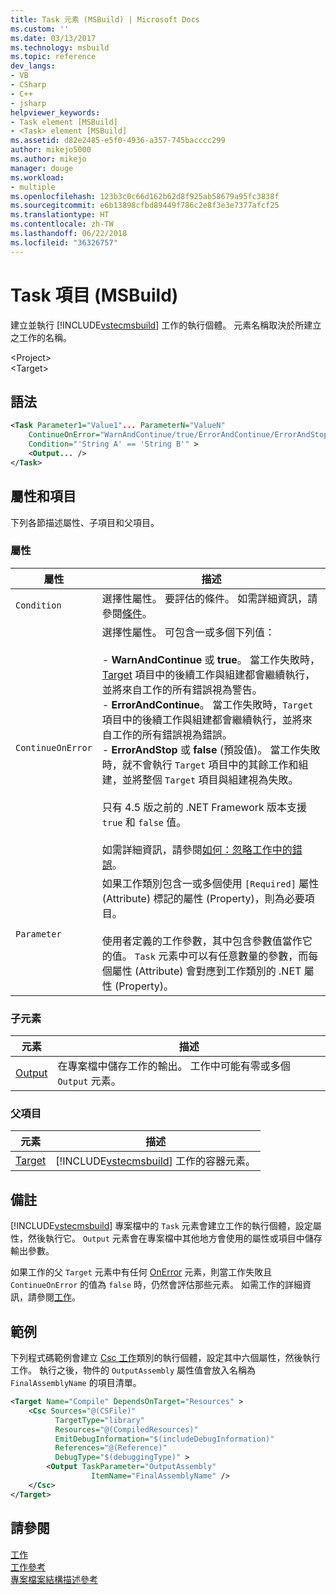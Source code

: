 ```yaml
---
title: Task 元素 (MSBuild) | Microsoft Docs
ms.custom: ''
ms.date: 03/13/2017
ms.technology: msbuild
ms.topic: reference
dev_langs:
- VB
- CSharp
- C++
- jsharp
helpviewer_keywords:
- Task element [MSBuild]
- <Task> element [MSBuild]
ms.assetid: d82e2485-e5f0-4936-a357-745bacccc299
author: mikejo5000
ms.author: mikejo
manager: douge
ms.workload:
- multiple
ms.openlocfilehash: 123b3c0c66d162b62d8f925ab58679a95fc3838f
ms.sourcegitcommit: e6b13898cfbd89449f786c2e8f3e3e7377afcf25
ms.translationtype: HT
ms.contentlocale: zh-TW
ms.lasthandoff: 06/22/2018
ms.locfileid: "36326757"
---
```

# <a name="task-element-msbuild"></a>Task 項目 (MSBuild)
建立並執行 [!INCLUDE[vstecmsbuild](../extensibility/internals/includes/vstecmsbuild_md.md)] 工作的執行個體。 元素名稱取決於所建立之工作的名稱。  

 \<Project>  
 \<Target>  

## <a name="syntax"></a>語法  

```xml  
<Task Parameter1="Value1"... ParameterN="ValueN"  
    ContinueOnError="WarnAndContinue/true/ErrorAndContinue/ErrorAndStop/false"  
    Condition="'String A' == 'String B'" >  
    <Output... />  
</Task>  
```  

## <a name="attributes-and-elements"></a>屬性和項目  
 下列各節描述屬性、子項目和父項目。  

### <a name="attributes"></a>屬性  

|屬性|描述|  
|---------------|-----------------|  
|`Condition`|選擇性屬性。 要評估的條件。 如需詳細資訊，請參閱[條件](../msbuild/msbuild-conditions.md)。|  
|`ContinueOnError`|選擇性屬性。 可包含一或多個下列值：<br /><br /> -   **WarnAndContinue** 或 **true**。 當工作失敗時，[Target](../msbuild/target-element-msbuild.md) 項目中的後續工作與組建都會繼續執行，並將來自工作的所有錯誤視為警告。<br />-   **ErrorAndContinue**。 當工作失敗時，`Target` 項目中的後續工作與組建都會繼續執行，並將來自工作的所有錯誤視為錯誤。<br />-   **ErrorAndStop** 或 **false** (預設值)。 當工作失敗時，就不會執行 `Target` 項目中的其餘工作和組建，並將整個 `Target` 項目與組建視為失敗。<br /><br /> 只有 4.5 版之前的 .NET Framework 版本支援 `true` 和 `false` 值。<br /><br /> 如需詳細資訊，請參閱[如何：忽略工作中的錯誤](../msbuild/how-to-ignore-errors-in-tasks.md)。|  
|`Parameter`|如果工作類別包含一或多個使用 `[Required]` 屬性 (Attribute) 標記的屬性 (Property)，則為必要項目。<br /><br /> 使用者定義的工作參數，其中包含參數值當作它的值。 `Task` 元素中可以有任意數量的參數，而每個屬性 (Attribute) 會對應到工作類別的 .NET 屬性 (Property)。|  

### <a name="child-elements"></a>子元素  

|元素|描述|  
|-------------|-----------------|  
|[Output](../msbuild/output-element-msbuild.md)|在專案檔中儲存工作的輸出。 工作中可能有零或多個 `Output` 元素。|  

### <a name="parent-elements"></a>父項目  

|元素|描述|  
|-------------|-----------------|  
|[Target](../msbuild/target-element-msbuild.md)|[!INCLUDE[vstecmsbuild](../extensibility/internals/includes/vstecmsbuild_md.md)] 工作的容器元素。|  

## <a name="remarks"></a>備註  
 [!INCLUDE[vstecmsbuild](../extensibility/internals/includes/vstecmsbuild_md.md)] 專案檔中的 `Task` 元素會建立工作的執行個體，設定屬性，然後執行它。 `Output` 元素會在專案檔中其他地方會使用的屬性或項目中儲存輸出參數。  

 如果工作的父 `Target` 元素中有任何 [OnError](../msbuild/onerror-element-msbuild.md) 元素，則當工作失敗且 `ContinueOnError` 的值為 `false` 時，仍然會評估那些元素。 如需工作的詳細資訊，請參閱[工作](../msbuild/msbuild-tasks.md)。  

## <a name="example"></a>範例  
 下列程式碼範例會建立 [Csc 工作](../msbuild/csc-task.md)類別的執行個體，設定其中六個屬性，然後執行工作。 執行之後，物件的 `OutputAssembly` 屬性值會放入名稱為 `FinalAssemblyName` 的項目清單。  

```xml  
<Target Name="Compile" DependsOnTarget="Resources" >  
    <Csc Sources="@(CSFile)"  
          TargetType="library"  
          Resources="@(CompiledResources)"  
          EmitDebugInformation="$(includeDebugInformation)"  
          References="@(Reference)"  
          DebugType="$(debuggingType)" >  
        <Output TaskParameter="OutputAssembly"  
                  ItemName="FinalAssemblyName" />  
    </Csc>  
</Target>  
```  

## <a name="see-also"></a>請參閱  
 [工作](../msbuild/msbuild-tasks.md)   
 [工作參考](../msbuild/msbuild-task-reference.md)   
 [專案檔案結構描述參考](../msbuild/msbuild-project-file-schema-reference.md)
